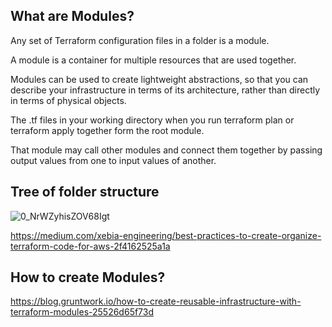 ## What are Modules?

Any set of Terraform configuration files in a folder is a module. 

A module is a container for multiple resources that are used together. 

Modules can be used to create lightweight abstractions, so that you can describe your infrastructure in terms of its architecture, rather than directly in terms of physical objects.

The .tf files in your working directory when you run terraform plan or terraform apply together form the root module. 

That module may call other modules and connect them together by passing output values from one to input values of another.

## Tree of folder structure

![0_NrWZyhisZOV68Igt](https://user-images.githubusercontent.com/105854053/177127555-7cd6145b-2a85-43dc-a873-c643fc310ed1.png)

https://medium.com/xebia-engineering/best-practices-to-create-organize-terraform-code-for-aws-2f4162525a1a

## How to create Modules?

https://blog.gruntwork.io/how-to-create-reusable-infrastructure-with-terraform-modules-25526d65f73d
